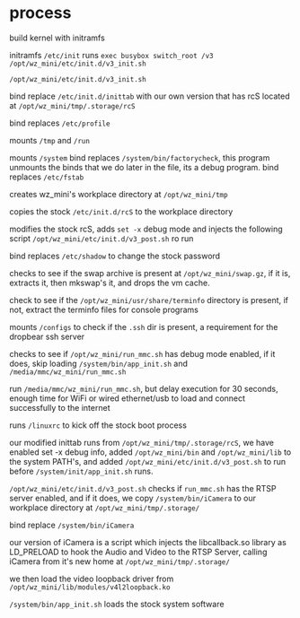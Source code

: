 # process


build kernel with initramfs

initramfs ```/etc/init``` runs ```exec busybox switch_root /v3 /opt/wz_mini/etc/init.d/v3_init.sh```

```/opt/wz_mini/etc/init.d/v3_init.sh``` 

bind replace ```/etc/init.d/inittab``` with our own version that has rcS located at ```/opt/wz_mini/tmp/.storage/rcS```

bind replaces ```/etc/profile```

mounts ```/tmp``` and ```/run```

mounts ```/system```
bind replaces ```/system/bin/factorycheck```, this program unmounts the binds that we do later in the file, its a debug program.
bind replaces ```/etc/fstab```

creates wz_mini's workplace directory at ```/opt/wz_mini/tmp```

copies the stock ```/etc/init.d/rcS``` to the workplace directory

modifies the stock rcS, adds ```set -x``` debug mode and injects the following script ```/opt/wz_mini/etc/init.d/v3_post.sh``` ro run

bind replaces ```/etc/shadow``` to change the stock password

checks to see if the swap archive is present at ```/opt/wz_mini/swap.gz```, if it is, extracts it, then mkswap's it, and drops the vm cache.

check to see if the ```/opt/wz_mini/usr/share/terminfo``` directory is present, if not, extract the terminfo files for console programs

mounts ```/configs``` to check if the ```.ssh``` dir is present, a requirement for the dropbear ssh server

checks to see if ```/opt/wz_mini/run_mmc.sh``` has debug mode enabled, if it does, skip loading ```/system/bin/app_init.sh``` and ```/media/mmc/wz_mini/run_mmc.sh```

run ```/media/mmc/wz_mini/run_mmc.sh```, but delay execution for 30 seconds, enough time for WiFi or wired ethernet/usb to load and connect successfully to the internet

runs ```/linuxrc``` to kick off the stock boot process

our modified inittab runs from ```/opt/wz_mini/tmp/.storage/rcS```, we have enabled set -x debug info, added ```/opt/wz_mini/bin``` and ```/opt/wz_mini/lib``` to the system PATH's, and added ```/opt/wz_mini/etc/init.d/v3_post.sh``` to run before ```/system/init/app_init.sh``` runs.

```/opt/wz_mini/etc/init.d/v3_post.sh``` checks if ```run_mmc.sh``` has the RTSP server enabled, and if it does, we copy ```/system/bin/iCamera``` to our workplace directory at ```/opt/wz_mini/tmp/.storage/```

bind replace ```/system/bin/iCamera```

our version of iCamera is a script which injects the libcallback.so library as LD_PRELOAD to hook the Audio and Video to the RTSP Server, calling iCamera from it's new home at ```/opt/wz_mini/tmp/.storage/```

we then load the video loopback driver from ```/opt/wz_mini/lib/modules/v4l2loopback.ko```

```/system/bin/app_init.sh``` loads the stock system software
